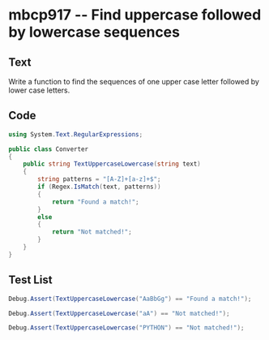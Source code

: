 # mbcp917 -- Find uppercase followed by lowercase sequences

## Text

Write a function to find the sequences of one upper case letter followed by lower case letters.

## Code

```csharp
using System.Text.RegularExpressions;

public class Converter
{
    public string TextUppercaseLowercase(string text)
    {
        string patterns = "[A-Z]+[a-z]+$";
        if (Regex.IsMatch(text, patterns))
        {
            return "Found a match!";
        }
        else
        {
            return "Not matched!";
        }
    }
}
```

## Test List

```csharp
Debug.Assert(TextUppercaseLowercase("AaBbGg") == "Found a match!");
```

```csharp
Debug.Assert(TextUppercaseLowercase("aA") == "Not matched!");
```

```csharp
Debug.Assert(TextUppercaseLowercase("PYTHON") == "Not matched!");
```
